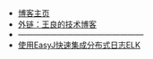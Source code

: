 * [博客主页](/)
* [外链：王良的技术博客](https://wangliang1024.cn/blog/)
* ————————————————
* [使用EasyJ快速集成分布式日志ELK](easyj/easyj-integrate-elk.md)
